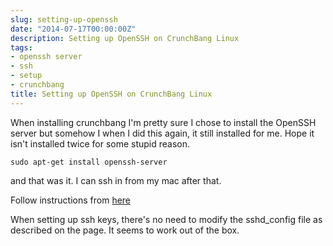 ```yaml
---
slug: setting-up-openssh
date: "2014-07-17T00:00:00Z"
description: Setting up OpenSSH on CrunchBang Linux
tags:
- openssh server
- ssh
- setup
- crunchbang
title: Setting up OpenSSH on CrunchBang Linux
---
```

When installing crunchbang I'm pretty sure I chose to install the OpenSSH server but somehow I when I did this again, it still installed for me. Hope it isn't installed twice for some stupid reason.

    sudo apt-get install openssh-server

and that was it. I can ssh in from my mac after that.

Follow instructions from [here](http://crunchbanglinux.org/wiki/howto/ssh)

When setting up ssh keys, there's no need to modify the sshd_config file as described on the page. It seems to work out of the box.

